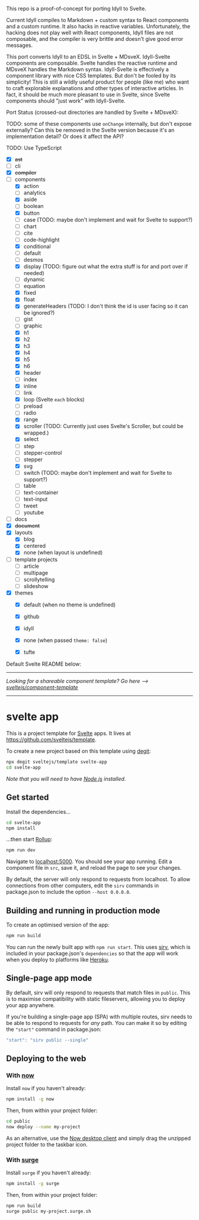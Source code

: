 This repo is a proof-of-concept for porting Idyll to Svelte.

Current Idyll compiles to Markdown + custom syntax to React components and a custom runtime. It also
hacks in reactive variables. Unfortunately, the hacking does not play well with React components,
Idyll files are not composable, and the compiler is very brittle and doesn't give good error
messages.

This port converts Idyll to an EDSL in Svelte + MDsveX. Idyll-Svelte components are composable.
Svelte handles the reactive runtime and MDsveX handles the Markdown syntax. Idyll-Svelte is
effectively a component library with nice CSS templates. But don't be fooled by its simplicity! This
is still a wildly useful product for people (like me) who want to craft explorable explanations and
other types of interactive articles. In fact, it should be much more pleasant to use in Svelte,
since Svelte components should "just work" with Idyll-Svelte.

Port Status (crossed-out directories are handled by Svelte + MDsveX):

TODO: some of these components use `onChange` internally, but don't expose externally? Can this be
removed in the Svelte version because it's an implementation detail? Or does it affect the API?

TODO: Use TypeScript

- [x] ~~ast~~
- [ ] cli
- [x] ~~compiler~~
- [ ] components
  - [x] action
  - [ ] analytics
  - [x] aside
  - [ ] boolean
  - [x] button
  - [ ] case (TODO: maybe don't implement and wait for Svelte to support?)
  - [ ] chart
  - [ ] cite
  - [ ] code-highlight
  - [x] conditional
  - [ ] default
  - [ ] desmos
  - [x] display (TODO: figure out what the extra stuff is for and port over if needed)
  - [ ] dynamic
  - [ ] equation
  - [x] fixed
  - [x] float
  - [x] generateHeaders (TODO: I don't think the id is user facing so it can be ignored?)
  - [ ] gist
  - [ ] graphic
  - [x] h1
  - [x] h2
  - [x] h3
  - [x] h4
  - [x] h5
  - [x] h6
  - [x] header
  - [ ] index
  - [x] inline
  - [ ] link
  - [x] loop (Svelte `each` blocks)
  - [ ] preload
  - [ ] radio
  - [x] range
  - [x] scroller (TODO: Currently just uses Svelte's Scroller, but could be wrapped.)
  - [x] select
  - [ ] step
  - [ ] stepper-control
  - [ ] stepper
  - [x] svg
  - [ ] switch (TODO: maybe don't implement and wait for Svelte to support?)
  - [ ] table
  - [ ] text-container
  - [ ] text-input
  - [ ] tweet
  - [ ] youtube
- [ ] docs
- [x] ~~document~~
- [x] layouts
  - [x] blog
  - [x] centered
  - [x] none (when layout is undefined)
- [ ] template projects
  - [ ] article
  - [ ] multipage
  - [ ] scrollytelling
  - [ ] slideshow
- [x] themes
  - [x] default (when no theme is undefined)
  - [x] github
  - [x] idyll
  - [x] none (when passed `theme: false`)
  - [x] tufte



Default Svelte README below:

---

*Looking for a shareable component template? Go here --> [sveltejs/component-template](https://github.com/sveltejs/component-template)*

---

# svelte app

This is a project template for [Svelte](https://svelte.dev) apps. It lives at https://github.com/sveltejs/template.

To create a new project based on this template using [degit](https://github.com/Rich-Harris/degit):

```bash
npx degit sveltejs/template svelte-app
cd svelte-app
```

*Note that you will need to have [Node.js](https://nodejs.org) installed.*


## Get started

Install the dependencies...

```bash
cd svelte-app
npm install
```

...then start [Rollup](https://rollupjs.org):

```bash
npm run dev
```

Navigate to [localhost:5000](http://localhost:5000). You should see your app running. Edit a component file in `src`, save it, and reload the page to see your changes.

By default, the server will only respond to requests from localhost. To allow connections from other computers, edit the `sirv` commands in package.json to include the option `--host 0.0.0.0`.


## Building and running in production mode

To create an optimised version of the app:

```bash
npm run build
```

You can run the newly built app with `npm run start`. This uses [sirv](https://github.com/lukeed/sirv), which is included in your package.json's `dependencies` so that the app will work when you deploy to platforms like [Heroku](https://heroku.com).


## Single-page app mode

By default, sirv will only respond to requests that match files in `public`. This is to maximise compatibility with static fileservers, allowing you to deploy your app anywhere.

If you're building a single-page app (SPA) with multiple routes, sirv needs to be able to respond to requests for *any* path. You can make it so by editing the `"start"` command in package.json:

```js
"start": "sirv public --single"
```


## Deploying to the web

### With [now](https://zeit.co/now)

Install `now` if you haven't already:

```bash
npm install -g now
```

Then, from within your project folder:

```bash
cd public
now deploy --name my-project
```

As an alternative, use the [Now desktop client](https://zeit.co/download) and simply drag the unzipped project folder to the taskbar icon.

### With [surge](https://surge.sh/)

Install `surge` if you haven't already:

```bash
npm install -g surge
```

Then, from within your project folder:

```bash
npm run build
surge public my-project.surge.sh
```
